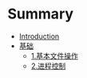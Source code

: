 # Summary

* [Introduction](README.md)
* [基础](basic/README.md)
    * [1.基本文件操作](basic/1.基本文件操作.md)
    * [2.进程控制](basic/2.进程控制.md)
